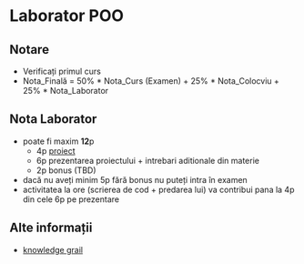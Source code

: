 # Laborator POO

## Notare
 * Verificați primul curs
 * Nota_Finală = 50% * Nota_Curs (Examen) + 25% * Nota_Colocviu + 25% * Nota_Laborator

## Nota Laborator
 * poate fi maxim **12**p
    * 4p [proiect](/assets/proiect.md)
    * 6p prezentarea proiectului + intrebari aditionale din materie 
    * 2p bonus (TBD)
 * dacă nu aveți minim 5p fără bonus nu puteți intra în examen
 * activitatea la ore (scrierea de cod + predarea lui) va contribui pana la 4p din cele 6p pe prezentare

## Alte informații
 * [knowledge grail](https://github.com/mcmarius/poo)
